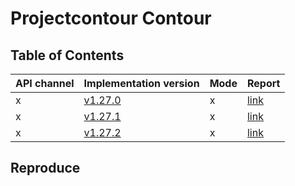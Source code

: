# Projectcontour Contour

## Table of Contents

|API channel|Implementation version|Mode|Report|
|-----------|----------------------|----|------|
|x|[v1.27.0](https://github.com/projectcontour/contour/releases/tag/v1.27.0)|x|[link](./v1.27.0-report.yaml)|
|x|[v1.27.1](https://github.com/projectcontour/contour/releases/tag/v1.27.1)|x|[link](./v1.27.1-report.yaml)|
|x|[v1.27.2](https://github.com/projectcontour/contour/releases/tag/v1.27.2)|x|[link](./v1.27.2-report.yaml)|

## Reproduce
